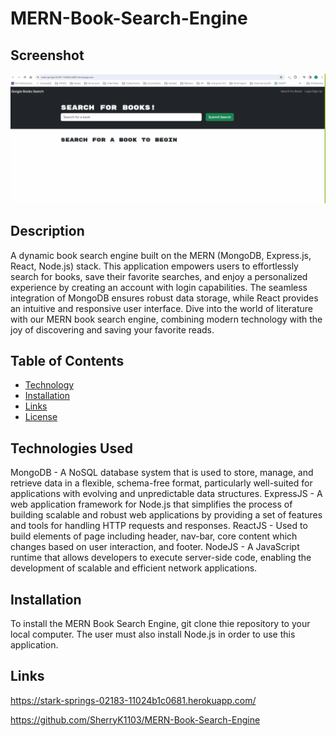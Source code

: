 # MERN-Book-Search-Engine

## Screenshot

![MERN SCREENSHOT](./client/public/assets/MERN-SS.png)

## Description

A dynamic book search engine built on the MERN (MongoDB, Express.js, React, Node.js) stack. This application empowers users to effortlessly search for books, save their favorite searches, and enjoy a personalized experience by creating an account with login capabilities. The seamless integration of MongoDB ensures robust data storage, while React provides an intuitive and responsive user interface. Dive into the world of literature with our MERN book search engine, combining modern technology with the joy of discovering and saving your favorite reads.

## Table of Contents

- [Technology](#technology)
- [Installation](#installation)
- [Links](#links)
- [License](#license)

## Technologies Used <a name="technology"></a>

MongoDB - A NoSQL database system that is used to store, manage, and retrieve data in a flexible, schema-free format, particularly well-suited for applications with evolving and unpredictable data structures.
ExpressJS - A web application framework for Node.js that simplifies the process of building scalable and robust web applications by providing a set of features and tools for handling HTTP requests and responses.
ReactJS - Used to build elements of page including header, nav-bar, core content which changes based on user interaction, and footer.
NodeJS - A JavaScript runtime that allows developers to execute server-side code, enabling the development of scalable and efficient network applications.

## Installation <a name="installation"></a>

To install the MERN Book Search Engine, git clone thie repository to your local computer. The user must also install Node.js in order to use this application.

## Links <a name="links"></a>

https://stark-springs-02183-11024b1c0681.herokuapp.com/

https://github.com/SherryK1103/MERN-Book-Search-Engine
